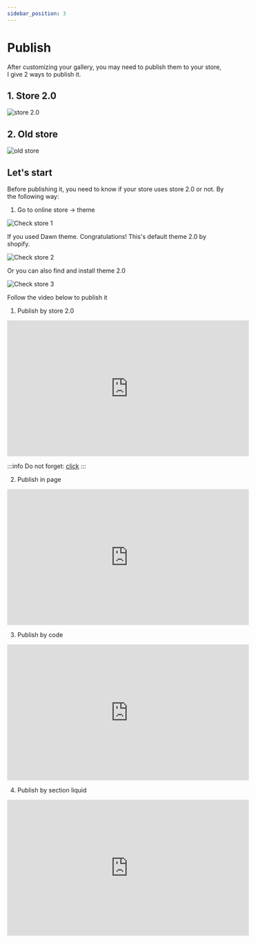 ```yaml
---
sidebar_position: 3
---
```


# Publish

After customizing your gallery, you may need to publish them to your store, I give 2 ways to publish it.

## 1. Store 2.0
![store 2.0](/img/publish/4.svg)

## 2. Old store
![old store](/img/publish/5.svg)

## Let's start

Before publishing it, you need to know if your store uses store 2.0 or not. By the following way:

1. Go to online store -> theme

![Check store 1](/img/publish/1.png)

If you used Dawn theme. Congratulations! This's default theme 2.0 by shopify.

![Check store 2](/img/publish/2.png)

Or you can also find and install theme 2.0

![Check store 3](/img/publish/3.png)

Follow the video below to publish it

1. Publish by store 2.0

<iframe width="560" height="315" src="https://www.youtube.com/embed/bvZ5XSYUtAA" title="YouTube video player" frameborder="0" allow="accelerometer; autoplay; clipboard-write; encrypted-media; gyroscope; picture-in-picture" allowfullscreen></iframe>

:::info
Do not forget: [click](/docs/tutorial/settings#enable-optimize-assets-in-store-20)
:::

2. Publish in page

<iframe width="560" height="315" src="https://www.youtube.com/embed/U-WYdaW_JRA" title="YouTube video player" frameborder="0" allow="accelerometer; autoplay; clipboard-write; encrypted-media; gyroscope; picture-in-picture" allowfullscreen></iframe>

3. Publish by code

<iframe width="560" height="315" src="https://www.youtube.com/embed/3TjvBi7uROk" title="YouTube video player" frameborder="0" allow="accelerometer; autoplay; clipboard-write; encrypted-media; gyroscope; picture-in-picture" allowfullscreen></iframe>

4. Publish by section liquid

<iframe width="560" height="315" src="https://www.youtube.com/embed/W9mnFn3H7qU" title="YouTube video player" frameborder="0" allow="accelerometer; autoplay; clipboard-write; encrypted-media; gyroscope; picture-in-picture" allowfullscreen></iframe>